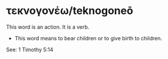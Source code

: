 # τεκνογονέω/teknogoneō
This word is an action. It is a verb.
* This word means to bear children or to give birth to children.

See: 1 Timothy 5:14
